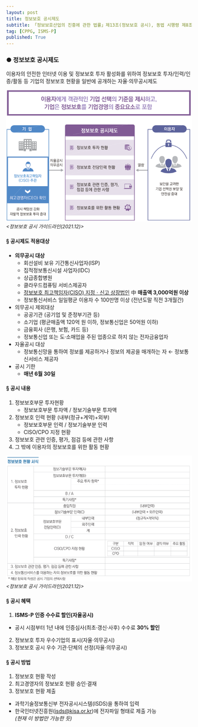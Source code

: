 ```yaml
---
layout: post
title: 정보보호 공시제도
subtitle: 「정보보호산업의 진흥에 관한 법률」제13조(정보보호 공시), 동법 시행령 제8조(정보보호 공시)
tag: [CPPG, ISMS-P]
published: True
---
```



### ● 정보보호 공시제도
이용자의 안전한 인터넷 이용 및 정보보호 투자 활성화를 위하여 정보보호 투자/인력/인증/활동 등 기업의 정보보호 현황을 일반에 공개하는 자율·의무공시제도 

![](../../img/2022-01-10-정보보호%20공시제도/2022-01-12-10-12-41.png)  
<span style="font-size: small;font-style: italic;"><정보보호 공시 가이드라인(2021.12)></span>  


#### § 공시제도 적용대상
- **의무공시 대상**
  - 회선설비 보유 기간통신사업자(ISP) 
  - 집적정보통신시설 사업자(IDC)
  - 상급종합병원
  - 클라우드컴퓨팅 서비스제공자
  - [정보보호 최고책임자(CISO) 지정ㆍ신고 상장법인](2022-01-07-정보보호%20최고책임자%20비교) 中 **매출액 3,000억원 이상**
  - 정보통신서비스 일일평균 이용자 수 100만명 이상 (전년도말 직전 3개월간)
- 의무공시 제외대상
  - 공공기관 (공기업 및 준정부기관 등)
  - 소기업 (평균매출액 120억 원 이하, 정보통신업은 50억원 이하)
  - 금융회사 (은행, 보험, 카드 등)
  - 정보통신업 또는 도·소매업을 주된 업종으로 하지 않는 전자금융업자
- 자율공시 대상
  - 정보통신망을 통하여 정보를 제공하거나 정보의 제공을 매개하는 자 ← 정보통신서비스 제공자
- 공시 기한
  - **매년 6월 30일**

#### § 공시 내용
1. 정보보호부문 투자현황
   - 정보보호부문 투자액 / 정보기술부문 투자액
2. 정보보호 인력 현황 (내부(정규+계약)+외부)
   - 정보보호부문 인력 / 정보기술부분 인력
   - CISO/CPO 지정 현황
3. 정보보호 관련 인증, 평가, 점검 등에 관한 사항
4. 그 밖에 이용자의 정보보호를 위한 활동 현황

![](../../img/2022-01-10-정보보호%20공시제도/2022-01-12-10-12-15.png)  
<span style="font-size: small;font-style: italic;"><정보보호 공시 가이드라인(2021.12)></span>  


#### § 공시 혜택
1. **ISMS-P 인증 수수료 할인(자율공시)**
  - 공시 시점부터 1년 내에 인증심사(최초·갱신·사후) 수수료 **30% 할인**  
2. 정보보호 투자 우수기업의 표시(자율·의무공시)
3. 정보보호 공시 우수 기관·단체의 선정(자율·의무공시)


#### § 공시 방법
1. 정보보호 현황 작성
2. 최고경영자의 정보보호 현황 승인·결재
3. 정보보호 현황 제출
  - 과학기술정보통신부 전자공시시스템(ISDS)을 통하여 입력 
  - 한국인터넷진흥원(isds@kisa.or.kr)에 전자파일 형태로 제출 가능  
    _(현재 이 방법만 가능한 듯)_
